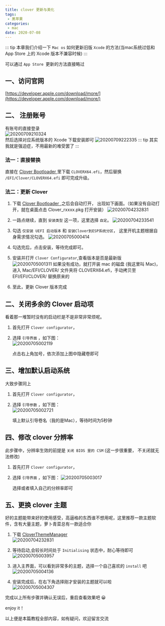 ```yaml
---
title: clover 更新与美化
tags:
 - 黑苹果
categories:
 - mac
date: 2020-07-08
---
```

::: tip 
本章我们介绍一下 `Mac os` 如何更新旧版 `Xcode` 的方法(当mac系统过低和 App Store 上的 Xcode 版本不兼容时候)
::: 

可以通过 `App Store `更新的方法直接略过  


## 一、访问官网
[https://developer.apple.com/download/more/](https://developer.apple.com/download/more/)  
## 二、 注册账号
有账号的直接登录  
    ![20200709210324](https://cdn.jsdelivr.net/gh/hudiegu/cdn/img/20200709210324.png)  
然后选择对应系统版本的 Xcode 下载安装即可
    ![20200709222335](https://cdn.jsdelivr.net/gh/hudiegu/cdn/img/20200709222335.png)
::: tip 
其实我就是强迫症，不用最新的难受罢了
::: 
### 法一：直接替换
直接在 [Clover Bootloader ](https://github.com/Dids/clover-builder/releases) 里下载 `CLOVERX64.efi`，然后替换 `/EFI/Clover/CLOVERX64.efi` 即可完成升级。

### 法二：更新 Clover
1. 下载 [Clover Bootloader ](https://github.com/Dids/clover-builder/releases) ,之后会自动打开， 出现如下画面。（如果没有自动打开，就在桌面点击 Clover_rxxxx.pkg 打开安装）
    ![20200704232831](https://cdn.jsdelivr.net/gh/hudiegu/cdn/img/20200704232831.png)  

2. 一路点继续，直到 `安装类型` 这一项，这里选择 `自定`。
    ![20200704233541](https://cdn.jsdelivr.net/gh/hudiegu/cdn/img/20200704233541.png)
3. 勾选 `仅安装 UEFI 启动版本` 和 `安装Clover到ESP系统分区`， 这里开机主题根据自身需求情况勾选。
    ![20200705000414](https://cdn.jsdelivr.net/gh/hudiegu/cdn/img/20200705000414.png) 
4. 勾选完后，点击安装，等待完成即可。
5. 安装并打开 `Clover Configurator`,查看版本是否是最新版
    ![20200705001311](https://cdn.jsdelivr.net/gh/hudiegu/cdn/img/20200705001311.png) 
  如果没有成功，就打开装 mac 的磁盘 (我这里叫 Mac)，进入 Mac/EFI/CLOVER/ 文件夹将 CLOVERX64.efi，手动拷贝至 EFI/EFI/CLOVER/ 替换原来的
6. 至此，更新 Clover 版本完成

## 二、关闭多余的 Clover 启动项
看着那一堆暂时没有的启动栏是不是非常非常烦呢。  
1. 首先打开 `Clover configurator`，
2. 选择 `引导界面` ，如下图：  
  ![20200705002119](https://cdn.jsdelivr.net/gh/hudiegu/cdn/img/20200705002119.png)  
  
    点击右上角加号，依次添加上图中隐藏卷即可

## 三、增加默认启动系统
大致步骤同上
1. 首先打开 `Clover configurator`，
2. 选择 `引导参数` ，如下图：  
  ![20200705002721](https://cdn.jsdelivr.net/gh/hudiegu/cdn/img/20200705002721.png)

    填上默认引导卷名（我的是Mac），等待时间为5秒钟
## 四、修改 clover 分辨率
此步骤中，分辨率生效的前提是 `关闭 BIOS 里的 CSM` (这一步很重要， 不关闭就无法修改)
1. 首先打开 `Clover configurator`，  
2. 选择 `引导界面` ，如下图： 
    ![20200705003017](https://cdn.jsdelivr.net/gh/hudiegu/cdn/img/20200705003017.png)  

    选择或者填入自己的分辨率即可
## 五、更换 clover 主题
好的主题能带来好的使用感受，高逼格的东西谁不想用呢，这里推荐一款主题软件，含有大量主题，萝卜青菜总有一款适合你  
1. 下载 [CloverThemeManager](https://sourceforge.net/p/cloverefiboot/themes/ci/master/tree/CloverThemeManagerApp/Updates/CloverThemeManager.zip?format=raw)  
  ![20200704232831](https://cdn.jsdelivr.net/gh/hudiegu/cdn/img/20200704232831.png)  
2. 等待启动,会较长时间处于 `Initialising` 状态中，耐心等待即可  
    ![20200705003957](https://cdn.jsdelivr.net/gh/hudiegu/cdn/img/20200705003957.png)  
3. 进入主界面，可以看到非常多的主题，选择一个自己喜欢的 `install` 吧  
    ![20200705004136](https://cdn.jsdelivr.net/gh/hudiegu/cdn/img/20200705004136.png)  

4. 安装完成后，在右下角选择刚才安装的主题就可以啦  
    ![20200705004307](https://cdn.jsdelivr.net/gh/hudiegu/cdn/img/20200705004307.png)  
  
完成以上所有步骤并确认无误后，重启查看效果吧 😀





enjoy it！</br>

以上便是本篇教程全部内容，如有疑问，欢迎留言交流
